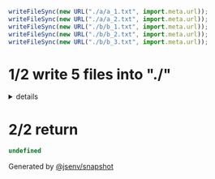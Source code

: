 ```js
writeFileSync(new URL("./a/a_1.txt", import.meta.url));
writeFileSync(new URL("./a/a_2.txt", import.meta.url));
writeFileSync(new URL("./b/b_1.txt", import.meta.url));
writeFileSync(new URL("./b/b_2.txt", import.meta.url));
writeFileSync(new URL("./b/b_3.txt", import.meta.url));
```

# 1/2 write 5 files into "./"

<details>
  <summary>details</summary>

## [a/a_1.txt](./1_write_in_2_dir/a/a_1.txt)

## [a/a_2.txt](./1_write_in_2_dir/a/a_2.txt)

## [b/b_1.txt](./1_write_in_2_dir/b/b_1.txt)

## [b/b_2.txt](./1_write_in_2_dir/b/b_2.txt)

## [b/b_3.txt](./1_write_in_2_dir/b/b_3.txt)

</details>

# 2/2 return

```js
undefined
```

Generated by [@jsenv/snapshot](https://github.com/jsenv/core/tree/main/packages/independent/snapshot)